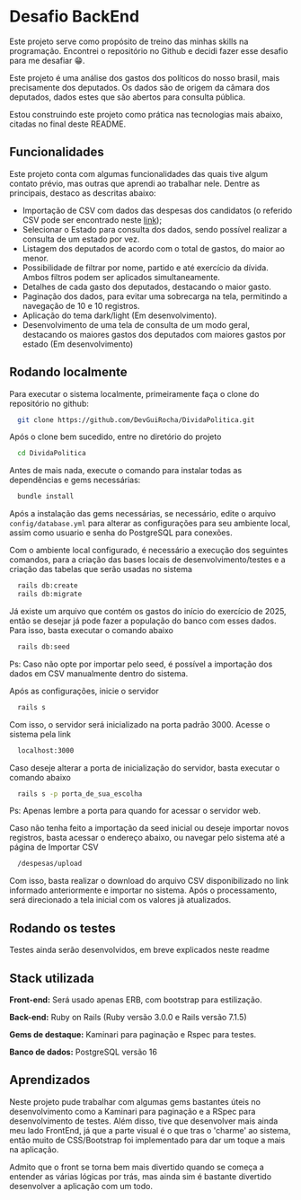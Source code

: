 
# Desafio BackEnd

Este projeto serve como propósito de treino das minhas skills na programação. Encontrei o repositório no Github e decidi fazer esse desafio para me desafiar 😁.

Este projeto é uma análise dos gastos dos políticos do nosso brasil, mais precisamente dos deputados. Os dados são de origem da câmara dos deputados, dados estes que são abertos para consulta pública.

Estou construindo este projeto como prática nas tecnologias mais abaixo, citadas no final deste README.

## Funcionalidades

Este projeto conta com algumas funcionalidades das quais tive algum contato prévio, mas outras que aprendi ao trabalhar nele. Dentre as principais, destaco as descritas abaixo:

- Importação de CSV com dados das despesas dos candidatos (o referido CSV pode ser encontrado neste [link](https://dadosabertos.camara.leg.br/swagger/api.html?tab=staticfile#staticfile));
- Selecionar o Estado para consulta dos dados, sendo possível realizar a consulta de um estado por vez.
- Listagem dos deputados de acordo com o total de gastos, do maior ao menor.
- Possibilidade de filtrar por nome, partido e até exercício da dívida. Ambos filtros podem ser aplicados simultaneamente.
- Detalhes de cada gasto dos deputados, destacando o maior gasto.
- Paginação dos dados, para evitar uma sobrecarga na tela, permitindo a navegação de 10 e 10 registros.
- Aplicação do tema dark/light (Em desenvolvimento).
- Desenvolvimento de uma tela de consulta de um modo geral, destacando os maiores gastos dos deputados com maiores gastos por estado (Em desenvolvimento)

## Rodando localmente

Para executar o sistema localmente, primeiramente faça o clone do repositório no github:

```bash
  git clone https://github.com/DevGuiRocha/DividaPolitica.git
```

Após o clone bem sucedido, entre no diretório do projeto

```bash
  cd DividaPolitica
```

Antes de mais nada, execute o comando para instalar todas as dependências e gems necessárias:

```bash
  bundle install
```

Após a instalação das gems necessárias, se necessário, edite o arquivo ```config/database.yml``` para alterar as configurações para seu ambiente local, assim como usuario e senha do PostgreSQL para conexões.

Com o ambiente local configurado, é necessário a execução dos seguintes comandos, para a criação das bases locais de desenvolvimento/testes e a criação das tabelas que serão usadas no sistema

```bash
  rails db:create
  rails db:migrate
```

Já existe um arquivo que contém os gastos do início do exercício de 2025, então se desejar já pode fazer a população do banco com esses dados. Para isso, basta executar o comando abaixo

```bash
  rails db:seed
```

Ps: Caso não opte por importar pelo seed, é possível a importação dos dados em CSV manualmente dentro do sistema.

Após as configurações, inicie o servidor

```bash
  rails s 
```

Com isso, o servidor será inicializado na porta padrão 3000. Acesse o sistema pela link

```bash
  localhost:3000
```

Caso deseje alterar a porta de inicialização do servidor, basta executar o comando abaixo

```bash
  rails s -p porta_de_sua_escolha
```

Ps: Apenas lembre a porta para quando for acessar o servidor web.

Caso não tenha feito a importação da seed inicial ou deseje importar novos registros, basta acessar o endereço abaixo, ou navegar pelo sistema até a página de Importar CSV

```bash
  /despesas/upload
```

Com isso, basta realizar o download do arquivo CSV disponibilizado no link informado anteriormente e importar no sistema. Após o processamento, será direcionado a tela inicial com os valores já atualizados.

## Rodando os testes

Testes ainda serão desenvolvidos, em breve explicados neste readme

## Stack utilizada

**Front-end:** Será usado apenas ERB, com bootstrap para estilização.

**Back-end:** Ruby on Rails (Ruby versão 3.0.0 e Rails versão 7.1.5)

**Gems de destaque:** Kaminari para paginação e Rspec para testes.

**Banco de dados:** PostgreSQL versão 16

## Aprendizados

Neste projeto pude trabalhar com algumas gems bastantes úteis no desenvolvimento como a Kaminari para paginação e a RSpec para desenvolvimento de testes. Além disso, tive que desenvolver mais ainda meu lado FrontEnd, já que a parte visual é o que tras o 'charme' ao sistema, então muito de CSS/Bootstrap foi implementado para dar um toque a mais na aplicação.

Admito que o front se torna bem mais divertido quando se começa a entender as várias lógicas por trás, mas ainda sim é bastante divertido desenvolver a aplicação com um todo.
